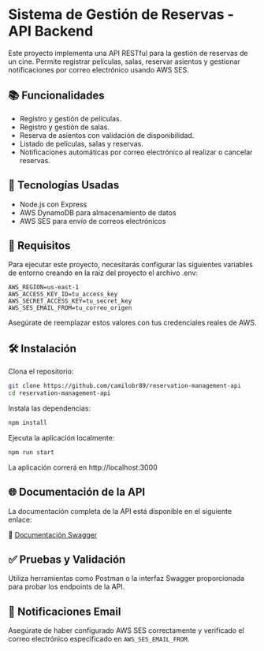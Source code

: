 # Sistema de Gestión de Reservas - API Backend

Este proyecto implementa una API RESTful para la gestión de reservas de un cine. Permite registrar películas, salas, reservar asientos y gestionar notificaciones por correo electrónico usando AWS SES.

## 📚 Funcionalidades

- Registro y gestión de películas.
- Registro y gestión de salas.
- Reserva de asientos con validación de disponibilidad.
- Listado de películas, salas y reservas.
- Notificaciones automáticas por correo electrónico al realizar o cancelar reservas.

## 🚀 Tecnologías Usadas

- Node.js con Express
- AWS DynamoDB para almacenamiento de datos
- AWS SES para envío de correos electrónicos

## 🔧 Requisitos

Para ejecutar este proyecto, necesitarás configurar las siguientes variables de entorno creando en la raiz del proyecto el archivo .env:

```env
AWS_REGION=us-east-1
AWS_ACCESS_KEY_ID=tu_access_key
AWS_SECRET_ACCESS_KEY=tu_secret_key
AWS_SES_EMAIL_FROM=tu_correo_origen
```

Asegúrate de reemplazar estos valores con tus credenciales reales de AWS.

## 🛠 Instalación

Clona el repositorio:

```bash
git clone https://github.com/camilobr89/reservation-management-api
cd reservation-management-api
```

Instala las dependencias:

```bash
npm install
```

Ejecuta la aplicación localmente:

```bash
npm run start
```
La aplicación correrá en http://localhost:3000

## 🌐 Documentación de la API

La documentación completa de la API está disponible en el siguiente enlace:

📖 [Documentación Swagger](https://studio-ws.apicur.io/sharing/7bff0727-f2c4-4057-a13b-685df14974a5)


## ✅ Pruebas y Validación

Utiliza herramientas como Postman o la interfaz Swagger proporcionada para probar los endpoints de la API.

## 📩 Notificaciones Email

Asegúrate de haber configurado AWS SES correctamente y verificado el correo electrónico especificado en `AWS_SES_EMAIL_FROM`.


